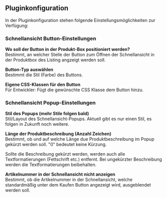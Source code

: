 ## Pluginkonfiguration

In der Pluginkonfiguration stehen folgende Einstellungsmöglichkeiten
zur Verfügung:

### Schnellansicht Button-Einstellungen

**Wo soll der Button in der Produkt-Box positioniert werden?**<br>
Bestimmt, an welcher Stelle der Button zum Öffnen der Schnellansicht in der Produktbox
des Listing angzeigt werden soll.

**Button-Typ auswählen**<br>
Bestimmt die Stil (Farbe) des Buttons.

**Eigene CSS-Klassen für den Button**<br>
Für Entwickler: Fügt die gewünschte CSS Klasse dem Button hinzu.

### Schnellansicht Popup-Einstellungen

**Stil des Popups (mehr Stile folgen bald)**<br>
Stil/Layout des Schnellansicht-Popups. Aktuell gibt es nur einen Stil, es folgen
in Zukunft noch weitere.

**Länge der Produktbeschreibung (Anzahl Zeichen)**<br>
Bestimmt, ob und auf welche Länge due Produktbeschreibung im Popup gekürzt werden
soll. "0" bedeutet keine Kürzung.

Sollte die Beschreibung gekürzt werden, werden auch alle Textformatierungen 
(Fettschrift etc.) entfernt. Bei ungekürzter Beschreibung werden die Textformatierungen
beibehalten.

**Artikelnummer in der Schnellansicht nicht anzeigen**<br>
Bestimmt, ob die Artikelnummer in der Schnellansicht, welche standardmäßig unter
dem Kaufen Button angezeigt wird, ausgeblendet werden soll.